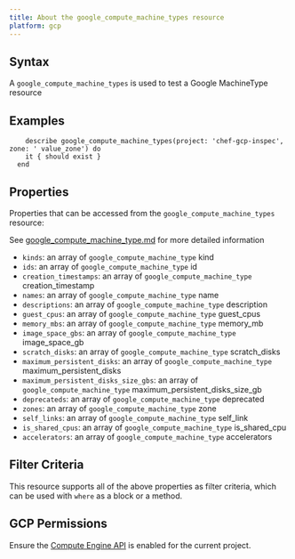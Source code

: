 ```yaml
---
title: About the google_compute_machine_types resource
platform: gcp
---
```


## Syntax
A `google_compute_machine_types` is used to test a Google MachineType resource

## Examples
```
    describe google_compute_machine_types(project: 'chef-gcp-inspec', zone: ' value_zone') do
    it { should exist }
  end
```

## Properties
Properties that can be accessed from the `google_compute_machine_types` resource:

See [google_compute_machine_type.md](google_compute_machine_type.md) for more detailed information
  * `kinds`: an array of `google_compute_machine_type` kind
  * `ids`: an array of `google_compute_machine_type` id
  * `creation_timestamps`: an array of `google_compute_machine_type` creation_timestamp
  * `names`: an array of `google_compute_machine_type` name
  * `descriptions`: an array of `google_compute_machine_type` description
  * `guest_cpus`: an array of `google_compute_machine_type` guest_cpus
  * `memory_mbs`: an array of `google_compute_machine_type` memory_mb
  * `image_space_gbs`: an array of `google_compute_machine_type` image_space_gb
  * `scratch_disks`: an array of `google_compute_machine_type` scratch_disks
  * `maximum_persistent_disks`: an array of `google_compute_machine_type` maximum_persistent_disks
  * `maximum_persistent_disks_size_gbs`: an array of `google_compute_machine_type` maximum_persistent_disks_size_gb
  * `deprecateds`: an array of `google_compute_machine_type` deprecated
  * `zones`: an array of `google_compute_machine_type` zone
  * `self_links`: an array of `google_compute_machine_type` self_link
  * `is_shared_cpus`: an array of `google_compute_machine_type` is_shared_cpu
  * `accelerators`: an array of `google_compute_machine_type` accelerators

## Filter Criteria
This resource supports all of the above properties as filter criteria, which can be used
with `where` as a block or a method.

## GCP Permissions

Ensure the [Compute Engine API](https://console.cloud.google.com/apis/library/compute.googleapis.com/) is enabled for the current project.
